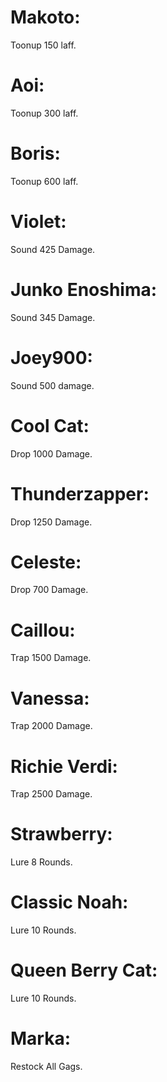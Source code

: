# Makoto: 
Toonup 150 laff.
# Aoi: 
Toonup 300 laff.
# Boris: 
Toonup 600 laff.
# Violet: 
Sound 425 Damage.
# Junko Enoshima:
Sound 345 Damage.
# Joey900:
Sound 500 damage.
# Cool Cat: 
Drop 1000 Damage.
# Thunderzapper: 
Drop 1250 Damage.
# Celeste: 
Drop 700 Damage.
# Caillou: 
Trap 1500 Damage.
# Vanessa: 
Trap 2000 Damage.
# Richie Verdi: 
Trap 2500 Damage.
# Strawberry: 
Lure 8 Rounds.
# Classic Noah: 
Lure 10 Rounds.
# Queen Berry Cat: 
Lure 10 Rounds.
# Marka:
Restock All Gags.

